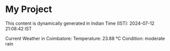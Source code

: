 # My Project

This content is dynamically generated in Indian Time (IST): 2024-07-12 21:08:42 IST


Current Weather in Coimbatore:
Temperature: 23.88 °C
Condition: moderate rain
